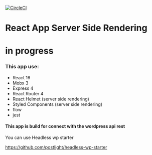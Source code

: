 [![CircleCI](https://circleci.com/gh/ipatate/react-mobx-ssr.svg?style=svg)](https://circleci.com/gh/ipatate/react-mobx-ssr)

# React App Server Side Rendering

# in progress

### This app use:

* React 16
* Mobx 3
* Express 4
* React Router 4
* React Helmet (server side rendering)
* Styled Components (server side rendering)
* flow
* jest


#### This app is build for connect with the wordpress api rest


You can use Headless wp starter

https://github.com/postlight/headless-wp-starter
